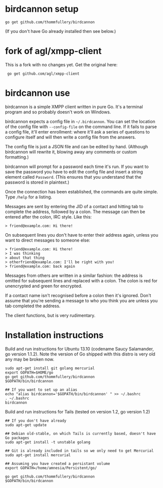 birdcannon setup
=================

    go get github.com/thommfullery/birdcannon

(If you don't have Go already installed then see below.)

fork of agl/xmpp-client
=======================

This is a fork with no changes yet. Get the original here:

     go get github.com/agl/xmpp-client
     
birdcannon use
===============

birdcannon is a simple XMPP client written in pure Go. It's a terminal program and so probably doesn't work on Windows.

birdcannon expects a config file in `~/.birdcannon`. You can set the location of the config file with `--config-file` on the command line. If it fails to parse a config file, it'll enter enrollment: where it'll ask a series of questions to configure itself and will then write a config file from the answers.

The config file is just a JSON file and can be edited by hand. (Although birdcannon will rewrite it, blowing away any comments or custom formatting.)

birdcannon will prompt for a password each time it's run. If you want to save the password you have to edit the config file and insert a string element called `Password`. (This ensures that you understand that the password is stored in plaintext.)

Once the connection has been established, the commands are quite simple. Type `/help` for a listing.

Messages are sent by entering the JID of a contact and hitting tab to complete the address, followed by a colon. The message can then be entered after the colon, IRC style. Like this:

    > friend@example.com: Hi there!

On subsequent lines you don't have to enter their address again, unless you want to direct messages to someone else:

    > friend@example.com: Hi there!
    > I was thinking
    > about that thing
    > otherfriend@example.com: I'll be right with you!
    > friend@example.com: back again

Messages from others are written in a similar fashion: the address is omitted for subsequent lines and replaced with a colon. The colon is red for unencrypted and green for encrypted.

If a contact name isn't recognised before a colon then it's ignored. Don't assume that you're sending a message to who you think you are unless you tab completed the address.

The client functions, but is very rudimentary.

Installation instructions
=========================

Build and run instructions for Ubuntu 13.10 (codename Saucy Salamander, go version 1.1.2). Note the version of Go shipped with this distro is very old any may be broken now.

    sudo apt-get install git golang mercurial
    export GOPATH=$HOME/go
    go get github.com/thommfullery/birdcannon
    $GOPATH/bin/birdcannon

    ## If you want to set up an alias
    echo "alias birdcannon='$GOPATH/bin/birdcannon' " >> ~/.bashrc
    . ~/.bashrc
    birdcannon

Build and run instructions for Tails (tested on version 1.2, go version 1.2)

    ## If you don't have already
    sudo apt-get update
    
    ## Debian old-stable, on which Tails is currently based, doesn't have Go packages
    sudo apt-get install -t unstable golang

    ## Git is already included in tails so we only need to get Mercurial
    sudo apt-get install mercurial

    ## Assuming you have created a persistant volume
    export GOPATH=/home/amnesia/Persistent/go/

    go get github.com/thommfullery/birdcannon
    $GOPATH/bin/birdcannon
